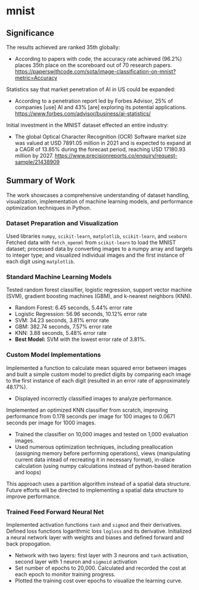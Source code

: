 # mnist

## Significance

The results achieved are ranked 35th globally:

- According to papers with code, the accuracy rate achieved (96.2%) places 35th place on the scoreboard out of 70 research papers. https://paperswithcode.com/sota/image-classification-on-mnist?metric=Accuracy

Statistics say that market penetration of AI in US could be expanded:

- According to a penetration report led by Forbes Advisor, 25% of companies [use] AI and 43% [are] exploring its potential applications. https://www.forbes.com/advisor/business/ai-statistics/

Initial investment in the MNIST dataset effected an entire industry:

- The global Optical Character Recognition (OCR) Software market size was valued at USD 7891.05 million in 2021 and is expected to expand at a CAGR of 13.85% during the forecast period, reaching USD 17180.93 million by 2027. https://www.precisionreports.co/enquiry/request-sample/21438909

## Summary of Work

The work showcases a comprehensive understanding of dataset handling, visualization, implementation of machine learning models, and performance optimization techniques in Python.

### Dataset Preparation and Visualization

Used libraries `numpy`, `scikit-learn`, `matplotlib`, `scikit-learn`, and `seaborn`
Fetched data with `fetch_openml` from `scikit-learn` to load the MNIST dataset; processed data by converting images to a numpy array and targets to integer type; and visualized individual images and the first instance of each digit using `matplotlib`.

### Standard Machine Learning Models

Tested random forest classifier, logistic regression, support vector machine (SVM), gradient boosting machines (GBM), and k-nearest neighbors (KNN).

- Random Forest: 6.45 seconds, 5.44% error rate
- Logistic Regression: 56.96 seconds, 10.12% error rate
- SVM: 34.23 seconds, 3.81% error rate
- GBM: 382.74 seconds, 7.57% error rate
- KNN: 3.88 seconds, 5.48% error rate
- **Best Model:** SVM with the lowest error rate of 3.81%.

### Custom Model Implementations

Implemented a function to calculate mean squared error between images and built a simple custom model to predict digits by comparing each image to the first instance of each digit (resulted in an error rate of approximately 48.17%).

- Displayed incorrectly classified images to analyze performance.

Implemented an optimized KNN classifier from scratch, improving performance from 0.178 seconds per image for 100 images to 0.0671 seconds per image for 1000 images.

- Trained the classifier on 10,000 images and tested on 1,000 evaluation images.
- Used numerous optimization techniques, including preallocation (assigning memory before performing operations), views (manipulating current data intead of recreating it in necessary format), in-olace calculation (using numpy calculations instead of python-based iteration and loops)

This approach uses a partition algorithm instead of a spatial data structure. Future efforts will be directed to implementing a spatial data structure to improve performance.

### Trained Feed Forward Neural Net

Implemented activation functions `tanh` and `sigmod` and their derivatives. Defined loss functions logarithmic loss `logloss` and its derivative. Initialized a neural network layer with weights and biases and defined forward and back propogation. 

- Network with two layers: first layer with 3 neurons and `tanh` activation, second layer with 1 neuron and `sigmoid` activation
- Set number of epochs to 20,000. Calculated and recorded the cost at each epoch to monitor training progress.
- Plotted the training cost over epochs to visualize the learning curve.
